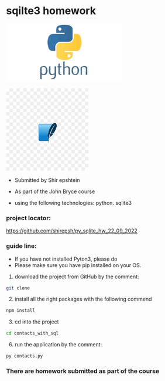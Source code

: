 # sqilte3 homework 

![Logo](python.png)

![Logo](sqlite.png)

- Submitted by Shir epshtein
- As part of the John Bryce course

- using the following technologies: python. sqlite3

### **project locator:**
https://github.com/shirepsh/py_sqlite_hw_22_09_2022
 
### **guide line:**
- If you have not installed Pyton3, please do
- Please make sure you have pip installed on your OS. 

1. download the project from GitHub by the comment:
```bash
git clone
```
2. install all the right packages with the following commend
```bash
npm install 
``` 
3. cd into the project
```bash
cd contacts_with_sql
```
6. run the application by the comment:
```bash
py contacts.py
```

### **There are homework submitted as part of the course**





